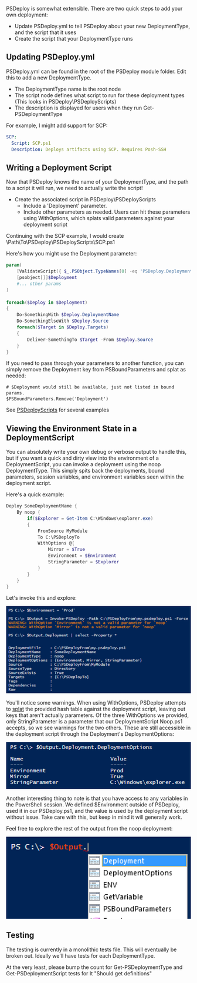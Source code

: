 PSDeploy is somewhat extensible. There are two quick steps to add your own deployment:

* Update PSDeploy.yml to tell PSDeploy about your new DeploymentType, and the script that it uses
* Create the script that your DeploymentType runs

## Updating PSDeploy.yml

PSDeploy.yml can be found in the root of the PSDeploy module folder. Edit this to add a new DeploymentType.

  * The DeploymentType name is the root node
  * The script node defines what script to run for these deployment types (This looks in PSDeploy\PSDeployScripts\)
  * The description is displayed for users when they run Get-PSDeploymentType

For example, I might add support for SCP:

```yaml
SCP:
  Script: SCP.ps1
  Description: Deploys artifacts using SCP. Requires Posh-SSH
```

## Writing a Deployment Script

Now that PSDeploy knows the name of your DeploymentType, and the path to a script it will run, we need to actually write the script!

* Create the associated script in PSDeploy\PSDeployScripts
  * Include a 'Deployment' parameter.
  * Include other parameters as needed. Users can hit these parameters using WithOptions, which splats valid parameters against your deployment script

Continuing with the SCP example, I would create \\Path\To\PSDeploy\PSDeployScripts\SCP.ps1

Here's how you might use the Deployment parameter:

```powershell
param(
    [ValidateScript({ $_.PSObject.TypeNames[0] -eq 'PSDeploy.Deployment' })]
    [psobject[]]$Deployment
    #... other params
)

foreach($Deploy in $Deployment)
{
    Do-SomethingWith $Deploy.DeploymentName
    Do-SomethingElseWith $Deploy.Source
    foreach($Target in $Deploy.Targets)
    {
        Deliver-SomethingTo $Target -From $Deploy.Source
    }
}
```

If you need to pass through your parameters to another function, you can simply remove the Deployment key from PSBoundParameters and splat as needed:

```
# $Deployment would still be available, just not listed in bound params.
$PSBoundParameters.Remove('Deployment')
```

See [PSDeployScripts](https://github.com/RamblingCookieMonster/PSDeploy/blob/master/PSDeploy/PSDeployScripts) for several examples

## Viewing the Environment State in a DeploymentScript

You can absolutely write your own debug or verbose output to handle this, but if you want a quick and dirty view into the environment of a DeploymentScript, you can invoke a deployment using the noop DeploymentType.  This simply spits back the deployments, bound parameters, session variables, and environment variables seen within the deployment script.

Here's a quick example:

```powershell
Deploy SomeDeploymentName {
    By noop {
        if($Explorer = Get-Item C:\Windows\explorer.exe)
        {
            FromSource MyModule
            To C:\PSDeployTo
            WithOptions @{
                Mirror = $True
                Environment = $Environment
                StringParameter = $Explorer
            }
        }
    }
}
```

Let's invoke this and explore:

[![noop](images/noop1.png)](images/noop1.png)

You'll notice some warnings.  When using WithOptions, PSDeploy attempts to [splat](https://ramblingcookiemonster.wordpress.com/2014/12/01/powershell-splatting-build-parameters-dynamically/) the provided hash table against the deployment script, leaving out keys that aren't actually parameters.  Of the three WithOptions we provided, only StringParameter is a parameter that our DeploymentScript Noop.ps1 accepts, so we see warnings for the two others.  These are still accessible in the deployment script through the Deployment's DeploymentOptions:

[![noop](images/noop2.png)](images/noop2.png)

Another interesting thing to note is that you have access to any variables in the PowerShell session.  We defined $Environment outside of PSDeploy, used it in our PSDeploy.ps1, and the value is used by the deployment script without issue.  Take care with this, but keep in mind it will generally work.

Feel free to explore the rest of the output from the noop deployment:

[![noop](images/noop3.png)](images/noop3.png)

## Testing

The testing is currently in a monolithic tests file. This will eventually be broken out. Ideally we'll have tests for each DeploymentType.

At the very least, please bump the count for Get-PSDeploymentType and Get-PSDeploymentScript tests for It "Should get definitions"